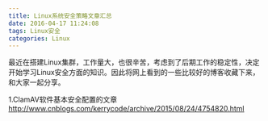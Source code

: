 ```yaml
---
title: Linux系统安全策略文章汇总
date: 2016-04-17 11:24:08
tags: Linux安全
categories: Linux
---
```


最近在搭建Linux集群，工作量大，也很辛苦，考虑到了后期工作的稳定性，决定开始学习Linux安全方面的知识。因此将网上看到的一些比较好的博客收藏下来，和大家一起分享。

1.ClamAV软件基本安全配置的文章
	http://www.cnblogs.com/kerrycode/archive/2015/08/24/4754820.html

<!-- more -->


